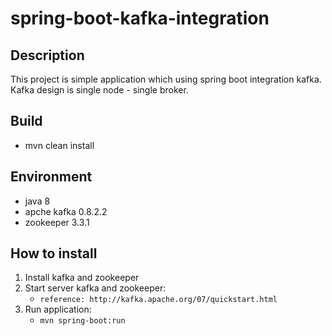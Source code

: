 # spring-boot-kafka-integration

## Description
This project is simple application which using spring boot integration kafka. Kafka design is single node - single broker.

## Build
* mvn clean install

## Environment
* java 8
* apche kafka 0.8.2.2
* zookeeper 3.3.1

## How to install
1. Install kafka and zookeeper
2. Start server kafka and zookeeper: 
	* `reference: http://kafka.apache.org/07/quickstart.html` 
3. Run application:
	* `mvn spring-boot:run`